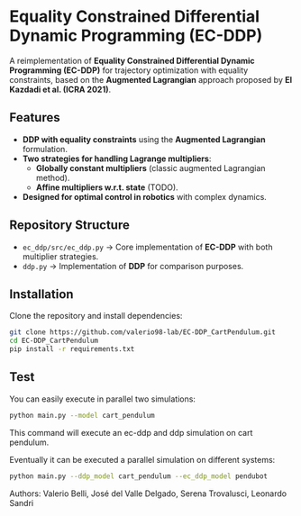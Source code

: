 # Equality Constrained Differential Dynamic Programming (EC-DDP)
A reimplementation of **Equality Constrained Differential Dynamic Programming (EC-DDP)** for trajectory optimization with equality constraints, based on the **Augmented Lagrangian** approach proposed by **El Kazdadi et al. (ICRA 2021)**.

## Features
- **DDP with equality constraints** using the **Augmented Lagrangian** formulation.
- **Two strategies for handling Lagrange multipliers**:
  - **Globally constant multipliers** (classic augmented Lagrangian method).
  - **Affine multipliers w.r.t. state** (TODO).
- **Designed for optimal control in robotics** with complex dynamics.

## Repository Structure
- `ec_ddp/src/ec_ddp.py` → Core implementation of **EC-DDP** with both multiplier strategies.
- `ddp.py` → Implementation of **DDP** for comparison purposes.

## Installation
Clone the repository and install dependencies:
```bash
git clone https://github.com/valerio98-lab/EC-DDP_CartPendulum.git
cd EC-DDP_CartPendulum
pip install -r requirements.txt
```

## Test
You can easily execute in parallel two simulations:
```bash
python main.py --model cart_pendulum
```
This command will execute an ec-ddp and ddp simulation on cart pendulum. 

Eventually it can be executed a parallel simulation on different systems:
```bash
python main.py --ddp_model cart_pendulum --ec_ddp_model pendubot
``` 

Authors: Valerio Belli, José del Valle Delgado, Serena Trovalusci, Leonardo Sandri
